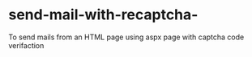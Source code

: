 # send-mail-with-recaptcha-
To send mails from an HTML page using aspx page with captcha code verifaction
